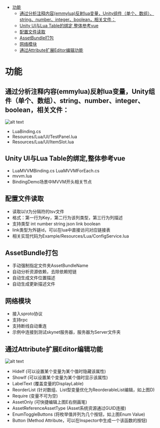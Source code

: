 - [功能](#功能)
  - [通过分析注释内容(emmylua)反射lua变量，Unity组件（单个、数组）、string、number、integer、boolean，相关文件：](#通过分析注释内容emmylua反射lua变量unity组件单个数组stringnumberintegerboolean相关文件)
  - [Unity UI与Lua Table的绑定,整体参考vue](#unity-ui与lua-table的绑定整体参考vue)
  - [配置文件读取](#配置文件读取)
  - [AssetBundle打包](#assetbundle打包)
  - [网络模块](#网络模块)
  - [通过Attribute扩展Editor编辑功能](#通过attribute扩展editor编辑功能)

# 功能

## 通过分析注释内容(emmylua)反射lua变量，Unity组件（单个、数组）、string、number、integer、boolean，相关文件：

![alt text](https://github.com/yuyang158/Unity-Extend/raw/master/ReadMeImage/LuaBinding.png "")
* LuaBinding.cs
* Resources/Lua/UI/TestPanel.lua
* Resources/Lua/UI/ItemSlot.lua

## Unity UI与Lua Table的绑定,整体参考vue
* LuaMVVMBinding.cs LuaMVVMForEach.cs
* mvvm.lua
* BindingDemo场景中MVVM开头相关节点

## 配置文件读取
* 读取以\t为分隔符的tsv文件
* 格式：第一行为Key，第二行为该列类型，第三行为列描述
* 支持类型 int number string json link boolean
* link类型为外链id，可以在lua中直接访问对应链接表
* 相关实现代码为Example/Resources/Lua/ConfigService.lua

## AssetBundle打包
* 手动强制指定文件夹AssetBundleName
* 自动分析资源依赖，去除依赖短链
* 自动生成文件位置描述
* 自动生成更新描述文件

## 网络模块
* 接入sproto协议
* 支持rpc
* 支持断线自动重连
* 示例中连接到测试skynet服务器，服务器为Server文件夹

## 通过Attribute扩展Editor编辑功能
![alt text](https://github.com/yuyang158/Unity-Extend/raw/master/ReadMeImage/AttributeExample.png "示例图片，详情参考AttributeExmple.cs")
* HideIf (可以设置某个变量为某个值时隐藏该属性)
* ShowIf (可以设置某个变量为某个值时显示该属性)
* LabelText (覆盖变量的DisplayLable)
* ReorderList (针对数组、List型变量优化为ReorderableList编辑，如上图D)
* Require (变量不可为空)
* AssetOnly (可快捷编辑上图E右侧画笔)
* AssetReferenceAssetType (Asset系统资源通过GUID连接)
* EnumToggleButtons (将枚举值并列为几个按钮，如上图Enum Value)
* Button (Method Attribute，可以在Inspector中生成一个该函数的按钮)

